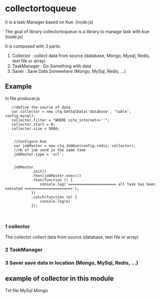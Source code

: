 # collectortoqueue

It is a task Manager based on Kue. (node.js)

The goal of library collectortoqueue is a library to manage task with kue (node.js)


It is composed with 3 parts:

1) Collector : collect data from source (database, Mongo, Mysql, Redis, text file or array)
2) TaskManager : Do Something with data
3) Saver : Save Data Somewhere (Mongo, MySql, Redis, ...)


## Example
In file producer.js
 ```
    //define the source of data
    var collector = new ctq.GetSqlData('database', 'table', config.mysql);
    collector.filter = "WHERE site_internet<>''";
    collector.start = 0;
    collector.size = 5000;
    
    
     //Configure Kue
     var jobMaster = new ctq.JobKue(config.redis, collector);
     //nb of job send in the same time
     jobMaster.type = 'url';
     
     
     jobMaster
             .init()
             .then(jobMaster.exec())
             .then(function () {
                 console.log('====================== all task has been executed ======================');
             })
             .catch(function (e) {
                 console.log(e)
             });
     
     
```


### 1 collector
The collector collect data from source (database, text file or array)

### 2 TaskManager

### 3 Saver save data in location (Mongo, MySql, Redis, ...)


## example of collector in this module

Txt file
MySql
Mongo

